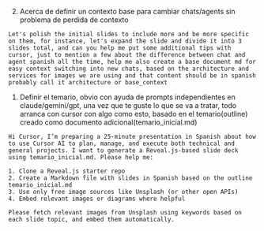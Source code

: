 2. Acerca de definir un contexto base para cambiar chats/agents sin problema de perdida de contexto
```
Let's polish the initial slides to include more and be more specific on them, for instance, let's expand the slide and divide it into 3 slides total, and can you help me put some additional tips with cursor, just to mention a few about the difference between chat and agent spanish all the time, help me also create a base document md for easy context switching into new chats, based on the architecture and services for images we are using and that content should be in spanish probably call it architecture or base_context 
```
1. Definir el temario, obvio con ayuda de prompts independientes en claude/gemini/gpt, una vez que te guste lo que se va a tratar, todo arranca con cursor con algo como esto, basado en el temario(outline) creado como documento adicional(temario_inicial.md)
```
Hi Cursor, I’m preparing a 25-minute presentation in Spanish about how to use Cursor AI to plan, manage, and execute both technical and general projects. I want to generate a Reveal.js-based slide deck using temario_inicial.md. Please help me:

1. Clone a Reveal.js starter repo
2. Create a Markdown file with slides in Spanish based on the outline temario_inicial.md
3. Use only free image sources like Unsplash (or other open APIs)
4. Embed relevant images or diagrams where helpful

Please fetch relevant images from Unsplash using keywords based on each slide topic, and embed them automatically.
```
